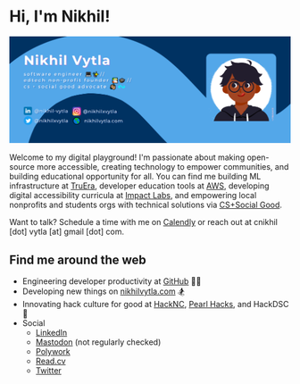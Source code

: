 # Hi, I'm Nikhil!

<img src="https://raw.githubusercontent.com/nikhil-vytla/nikhil-vytla/master/nikhil-vytla-gh-cover.png" alt="banner that says Nikhil Vytla - software engineer, 
edtech non-profit founder, and computer science + social good advocate - alongside a cartoon illustration of Nikhil">

Welcome to my digital playground! I'm passionate about making open-source more accessible, creating technology to empower communities, and building educational opportunity for all. You can find me building ML infrastructure at [TruEra](https://truera.com), developer education tools at [AWS](https://aws.amazon.com), developing digital accessibility curricula at [Impact Labs](https://www.impactlabs.io), and empowering local nonprofits and students orgs with technical solutions via [CS+Social Good](https://cssgunc.org).

Want to talk? Schedule a time with me on <a href="https://calendly.com/nikhil-vytla">Calendly</a> or reach out at cnikhil [dot] vytla [at] gmail [dot] com.

## Find me around the web
- Engineering developer productivity at [GitHub](https://github.blog/2021-09-02-introducing-the-mlh-fellowship-github-externship-track/) 🐕‍🦺
- Developing new things on [nikhilvytla.com](https://nikhilvytla.com) 🏂
- Innovating hack culture for good at [HackNC](https://hacknc.com), [Pearl Hacks](https://pearlhacks.com), and HackDSC 🦙
- Social
  - [LinkedIn](https://www.linkedin.com/in/nikhil-vytla/)
  - <a rel="me" href="https://hachyderm.io/@nikhil">Mastodon</a> (not regularly checked)
  - [Polywork](https://www.polywork.com/nikhilvytla)
  - [Read.cv](https://read.cv/nikhilxvytla)
  - [Twitter](https://twitter.com/nikhilxvytla)
